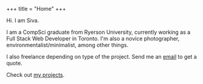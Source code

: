 +++
title = "Home"
+++

Hi.
I am Siva.

I am a CompSci graduate from Ryerson University, currently working as a Full Stack Web Developer in Toronto. I'm also a novice photographer, environmentalist/minimalist, among other things.

I also freelance depending on type of the project. Send me an [email](mailto:me@sivasuthan.com) to get a quote.

Check out [my projects](https://dhayalan.com/projects/).


